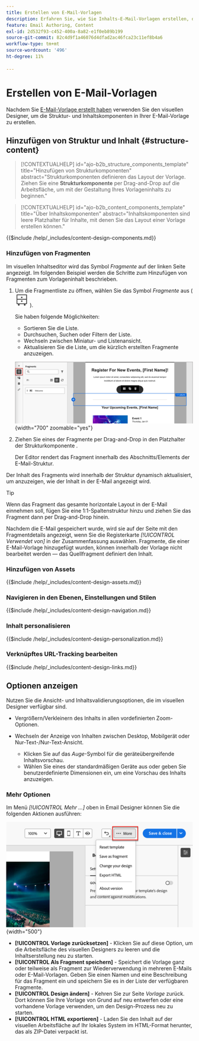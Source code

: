 ```yaml
---
title: Erstellen von E-Mail-Vorlagen
description: Erfahren Sie, wie Sie Inhalts-E-Mail-Vorlagen erstellen, die für Account-Journey-E-Mails verwendet werden können, um Ihre Designs einfach und effizient wiederzuverwenden.
feature: Email Authoring, Content
exl-id: 2d532f93-c452-400a-8a82-e1f0eb89b199
source-git-commit: 82c4d9f1a46076d4dfad2ac46fca23c11ef8b4a6
workflow-type: tm+mt
source-wordcount: '496'
ht-degree: 11%

---
```


# Erstellen von E-Mail-Vorlagen

Nachdem Sie [E-Mail-Vorlage erstellt haben](./email-templates.md#create-an-email-template) verwenden Sie den visuellen Designer, um die Struktur- und Inhaltskomponenten in Ihrer E-Mail-Vorlage zu erstellen.

## Hinzufügen von Struktur und Inhalt {#structure-content}

>[!CONTEXTUALHELP]
>id="ajo-b2b_structure_components_template"
>title="Hinzufügen von Strukturkomponenten"
>abstract="Strukturkomponenten definieren das Layout der Vorlage. Ziehen Sie eine **Strukturkomponente** per Drag-and-Drop auf die Arbeitsfläche, um mit der Gestaltung Ihres Vorlageninhalts zu beginnen."

>[!CONTEXTUALHELP]
>id="ajo-b2b_content_components_template"
>title="Über Inhaltskomponenten"
>abstract="Inhaltskomponenten sind leere Platzhalter für Inhalte, mit denen Sie das Layout einer Vorlage erstellen können."

{{$include /help/_includes/content-design-components.md}}

### Hinzufügen von Fragmenten

Im visuellen Inhaltseditor wird das Symbol _Fragmente_ auf der linken Seite angezeigt. Im folgenden Beispiel werden die Schritte zum Hinzufügen von Fragmenten zum Vorlageninhalt beschrieben.

1. Um die Fragmentliste zu öffnen, wählen Sie das Symbol _Fragmente_ aus (![Fragmentsymbol](../assets/do-not-localize/icon-fragments.svg) ).

   Sie haben folgende Möglichkeiten:

   * Sortieren Sie die Liste.
   * Durchsuchen, Suchen oder Filtern der Liste.
   * Wechseln zwischen Miniatur- und Listenansicht.
   * Aktualisieren Sie die Liste, um die kürzlich erstellten Fragmente anzuzeigen.

   ![Wählen Sie ein Fragment aus der Liste aus](./assets/visual-designer-fragments.png){width="700" zoomable="yes"}

1. Ziehen Sie eines der Fragmente per Drag-and-Drop in den Platzhalter der Strukturkomponente .

   Der Editor rendert das Fragment innerhalb des Abschnitts/Elements der E-Mail-Struktur.

Der Inhalt des Fragments wird innerhalb der Struktur dynamisch aktualisiert, um anzuzeigen, wie der Inhalt in der E-Mail angezeigt wird.

>[!TIP]
>
>Wenn das Fragment das gesamte horizontale Layout in der E-Mail einnehmen soll, fügen Sie eine 1:1-Spaltenstruktur hinzu und ziehen Sie das Fragment dann per Drag-and-Drop hinein.

Nachdem die E-Mail gespeichert wurde, wird sie auf der Seite mit den Fragmentdetails angezeigt, wenn Sie die Registerkarte _[!UICONTROL Verwendet von]_ in der Zusammenfassung auswählen. Fragmente, die einer E-Mail-Vorlage hinzugefügt wurden, können innerhalb der Vorlage nicht bearbeitet werden — das Quellfragment definiert den Inhalt.

### Hinzufügen von Assets

{{$include /help/_includes/content-design-assets.md}}

### Navigieren in den Ebenen, Einstellungen und Stilen

{{$include /help/_includes/content-design-navigation.md}}

### Inhalt personalisieren

{{$include /help/_includes/content-design-personalization.md}}

### Verknüpftes URL-Tracking bearbeiten

{{$include /help/_includes/content-design-links.md}}

## Optionen anzeigen

Nutzen Sie die Ansicht- und Inhaltsvalidierungsoptionen, die im visuellen Designer verfügbar sind.

* Vergrößern/Verkleinern des Inhalts in allen vordefinierten Zoom-Optionen.

* Wechseln der Anzeige von Inhalten zwischen Desktop, Mobilgerät oder Nur-Text-/Nur-Text-Ansicht.
   * Klicken Sie auf das _Auge_-Symbol für die geräteübergreifende Inhaltsvorschau.
   * Wählen Sie eines der standardmäßigen Geräte aus oder geben Sie benutzerdefinierte Dimensionen ein, um eine Vorschau des Inhalts anzuzeigen.

### Mehr Optionen

Im Menü _[!UICONTROL Mehr …]_ oben in Email Designer können Sie die folgenden Aktionen ausführen:

![Klicken Sie auf Mehr , um auf Vorlagenaktionen zuzugreifen](./assets/visual-designer-more-menu.png){width="500"}

* **[!UICONTROL Vorlage zurücksetzen]** - Klicken Sie auf diese Option, um die Arbeitsfläche des visuellen Designers zu leeren und die Inhaltserstellung neu zu starten.
* **[!UICONTROL Als Fragment speichern]** - Speichert die Vorlage ganz oder teilweise als Fragment zur Wiederverwendung in mehreren E-Mails oder E-Mail-Vorlagen. Geben Sie einen Namen und eine Beschreibung für das Fragment ein und speichern Sie es in der Liste der verfügbaren Fragmente.
* **[!UICONTROL Design ändern]** - Kehren Sie zur Seite _Vorlage_ zurück. Dort können Sie Ihre Vorlage von Grund auf neu entwerfen oder eine vorhandene Vorlage verwenden, um den Design-Prozess neu zu starten.
* **[!UICONTROL HTML exportieren]** - Laden Sie den Inhalt auf der visuellen Arbeitsfläche auf Ihr lokales System im HTML-Format herunter, das als ZIP-Datei verpackt ist.
